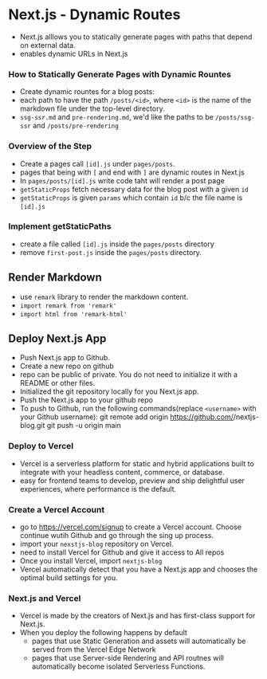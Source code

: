 # Next.js - Dynamic Routes

- Next.js alllows you to statically generate pages with paths that depend on external data.
- enables dynamic URLs in Next.js

### How to Statically Generate Pages with Dynamic Rountes

- Create dynamic rountes for a blog posts:
- each path to have the path `/posts/<id>`, where `<id>` is the name of the markdown file under the top-level directory.
- `ssg-ssr.md` and `pre-rendering.md`, we'd like the paths to be `/posts/ssg-ssr` and `/posts/pre-rendering`

### Overview of the Step

- Create a pages call `[id].js` under `pages/posts`.
- pages that being with `[` and end with `]` are dynamic routes in Next.js
- In `pages/posts/[id].js` write code taht will render a post page
- `getStaticProps` fetch necessary data for the blog post with a given `id`
- `getStaticProps` is given `params` which contain `id` b/c the file name is `[id].js`

### Implement getStaticPaths

- create a file called `[id].js` inside the `pages/posts` directory
- remove `first-post.js` inside the `pages/posts` directory.

## Render Markdown

- use `remark` library to render the markdown content.
- `import remark from 'remark'`
- `import html from 'remark-html'`

## Deploy Next.js App

- Push Next.js app to Github.
- Create a new repo on github
- repo can be public of private. You do not need to initialize it with a README or other files.
- Initialized the git repository locally for you Next.js app.
- Push the Next.js app to your github repo
- To push to Github, run the following commands(replace `<username>` with your Github username):
git remote add origin https://github.com/<username>/nextjs-blog.git
git push -u origin main

### Deploy to Vercel

- Vercel is a serverless platform for static and hybrid applications built to integrate with your headless content, commerce, or database.
- easy for frontend teams to develop, preview and ship delightful user experiences, where performance is the default.

### Create a Vercel Account

- go to https://vercel.com/signup to create a Vercel account. Choose continue wutih Github and go through the sing up process.
- import your `nexstjs-blog` repository on Vercel.
- need to install Vercel for Github and give it access to All repos
- Once you install Vercel, import `nextjs-blog`
- Vercel automatically detect that you have a Next.js app and chooses the optimal build settings for you.

### Next.js and Vercel

- Vercel is made by the creators of Next.js and has first-class support for Next.js.
- When you deploy the following happens by default
    - pages that use Static Generation and assets will automatically be served from the Vercel Edge Network
    - pages that use Server-side Rendering and API routnes will automatically become isolated Serverless Functions.




